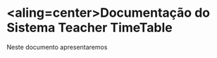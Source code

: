 <aling=center>Documentação do Sistema Teacher TimeTable
===========

Neste documento apresentaremos 
